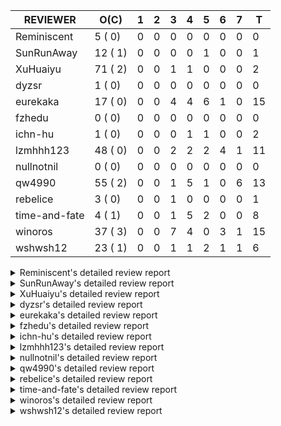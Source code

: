 |   REVIEWER    |  O(C)   | 1 | 2 | 3 | 4 | 5 | 6 | 7 | T  |
|---------------|---------|---|---|---|---|---|---|---|----|
| Reminiscent   |  5 ( 0) | 0 | 0 | 0 | 0 | 0 | 0 | 0 |  0 |
| SunRunAway    | 12 ( 1) | 0 | 0 | 0 | 0 | 1 | 0 | 0 |  1 |
| XuHuaiyu      | 71 ( 2) | 0 | 0 | 1 | 1 | 0 | 0 | 0 |  2 |
| dyzsr         |  1 ( 0) | 0 | 0 | 0 | 0 | 0 | 0 | 0 |  0 |
| eurekaka      | 17 ( 0) | 0 | 0 | 4 | 4 | 6 | 1 | 0 | 15 |
| fzhedu        |  0 ( 0) | 0 | 0 | 0 | 0 | 0 | 0 | 0 |  0 |
| ichn-hu       |  1 ( 0) | 0 | 0 | 0 | 1 | 1 | 0 | 0 |  2 |
| lzmhhh123     | 48 ( 0) | 0 | 0 | 2 | 2 | 2 | 4 | 1 | 11 |
| nullnotnil    |  0 ( 0) | 0 | 0 | 0 | 0 | 0 | 0 | 0 |  0 |
| qw4990        | 55 ( 2) | 0 | 0 | 1 | 5 | 1 | 0 | 6 | 13 |
| rebelice      |  3 ( 0) | 0 | 0 | 1 | 0 | 0 | 0 | 0 |  1 |
| time-and-fate |  4 ( 1) | 0 | 0 | 1 | 5 | 2 | 0 | 0 |  8 |
| winoros       | 37 ( 3) | 0 | 0 | 7 | 4 | 0 | 3 | 1 | 15 |
| wshwsh12      | 23 ( 1) | 0 | 0 | 1 | 1 | 2 | 1 | 1 |  6 |


<details> 
  <summary>Reminiscent's detailed review report</summary> 

## To Be Reviewed

|    REPO    |                                                                     PR                                                                     | C | LASTED  |
|------------|--------------------------------------------------------------------------------------------------------------------------------------------|---|---------|
| tidb/21896 | [planner: fix union doesn't handle collate correctly (#21854)](https://github.com/pingcap/tidb/pull/21896)                                 |   | 118d19h |
| tidb/23474 | [planner: fix inappropriate null flag of null constants (#23457)](https://github.com/pingcap/tidb/pull/23474)                              |   | 26d18h  |
| tidb/23575 | [executor: fix update panic on join having statement (#23554)](https://github.com/pingcap/tidb/pull/23575)                                 |   | 23d21h  |
| tidb/23917 | [planner: fix wrong TableDual plans caused by comparing Binary and Bytes incorrectly (#23860)](https://github.com/pingcap/tidb/pull/23917) |   | 10d23h  |
| tidb/24016 | [planner: fix index-out-of-range error when checking only_full_group_by (#23844)](https://github.com/pingcap/tidb/pull/24016)              |   | 4d18h   |


## Reviewed in Last 7 Days

| REPO | PR | C | D | R |
|------|----|---|---|---|


</details> 


<details> 
  <summary>SunRunAway's detailed review report</summary> 

## To Be Reviewed

|    REPO    |                                                                  PR                                                                   | C | LASTED  |
|------------|---------------------------------------------------------------------------------------------------------------------------------------|---|---------|
| tidb/19178 | [executor: Refactor probe channel](https://github.com/pingcap/tidb/pull/19178)                                                        |   | 248d16h |
| tidb/19807 | [executor: parallel evaluation for hash aggregate distinct](https://github.com/pingcap/tidb/pull/19807)                               |   | 226d10h |
| tidb/19900 | [executor: enable inline projection for sort&topN](https://github.com/pingcap/tidb/pull/19900)                                        | Y | 221d18h |
| tidb/20140 | [expressions: Support `bin-to-uuid` and `uuid-to-bin`](https://github.com/pingcap/tidb/pull/20140)                                    |   | 208d22h |
| tidb/20765 | [planner: support stable result mode](https://github.com/pingcap/tidb/pull/20765)                                                     |   | 167d17h |
| tidb/21207 | [planner: fix the inappropriate out-of-range range estimation rule](https://github.com/pingcap/tidb/pull/21207)                       |   | 146d19h |
| tidb/21834 | [planner: enhanced index range calculation plan](https://github.com/pingcap/tidb/pull/21834)                                          |   | 123d18h |
| tidb/21876 | [planner: bypass the DNF restriction if index merge hint is specified (#20799)](https://github.com/pingcap/tidb/pull/21876)           |   | 121d19h |
| tidb/21878 | [planner: do not push down lock to pointGet/bacthPointGet when selection exists](https://github.com/pingcap/tidb/pull/21878)          |   | 121d18h |
| tidb/21956 | [planner/preprocessor: disallow into-outfile clause in some place](https://github.com/pingcap/tidb/pull/21956)                        |   | 116d23h |
| tidb/22217 | [*: rewrite origin SQL with default DB for SQL bindings (#21275)](https://github.com/pingcap/tidb/pull/22217)                         |   | 102d17h |
| tidb/22379 | [[experiment] executor: allow aggregation to spill disk when running out of memory quota](https://github.com/pingcap/tidb/pull/22379) |   | 95d19h  |


## Reviewed in Last 7 Days

|    REPO    |                                          PR                                           | C | D |   R    |
|------------|---------------------------------------------------------------------------------------|---|---|--------|
| tidb/20749 | [executor: support global kill (32 bits)](https://github.com/pingcap/tidb/pull/20749) |   | 5 | 163d5h |


</details> 


<details> 
  <summary>XuHuaiyu's detailed review report</summary> 

## To Be Reviewed

|     REPO     |                                                                              PR                                                                               | C | LASTED  |
|--------------|---------------------------------------------------------------------------------------------------------------------------------------------------------------|---|---------|
| docs-cn/5619 | [Update data-type-date-and-time.md](https://github.com/pingcap/docs-cn/pull/5619)                                                                             |   | 51d16h  |
| tidb/19900   | [executor: enable inline projection for sort&topN](https://github.com/pingcap/tidb/pull/19900)                                                                | Y | 221d18h |
| docs-cn/5671 | [tidb: Add time format description](https://github.com/pingcap/docs-cn/pull/5671)                                                                             |   | 45d11h  |
| tidb/19957   | [executor: add builtin aggregate function `json_arrayagg`](https://github.com/pingcap/tidb/pull/19957)                                                        | Y | 219d14h |
| tidb/20140   | [expressions: Support `bin-to-uuid` and `uuid-to-bin`](https://github.com/pingcap/tidb/pull/20140)                                                            |   | 208d22h |
| tidb/20790   | [collation: add pinyin collation for chinese charset support](https://github.com/pingcap/tidb/pull/20790)                                                     |   | 166d20h |
| tidb/21064   | [planner, executor: fix cast not check error](https://github.com/pingcap/tidb/pull/21064)                                                                     |   | 154d8h  |
| tidb/21149   | [executor:Add runtime stat for IndexMergeReaderExecutor (#20653)](https://github.com/pingcap/tidb/pull/21149)                                                 |   | 150d14h |
| tidb/21228   | [executor: return the result immediately when combining LIMIT row_count with DISTINCT](https://github.com/pingcap/tidb/pull/21228)                            |   | 146d13h |
| tidb/21304   | [executor: Add the HashAggExec runtime information (#20577)](https://github.com/pingcap/tidb/pull/21304)                                                      |   | 144d12h |
| tidb/21334   | [*: make rollback work on user-defined variables](https://github.com/pingcap/tidb/pull/21334)                                                                 |   | 143d14h |
| tidb/21401   | [expression: incompatibility with MySQL for ADDTIME()](https://github.com/pingcap/tidb/pull/21401)                                                            |   | 139d11h |
| tidb/21536   | [executor: add slow-log file meta cache to avoid repeat read file meta information](https://github.com/pingcap/tidb/pull/21536)                               |   | 132d14h |
| tidb/21564   | [ddl: fix Incorrect behavior of NO_ZERO_DATE when altering table](https://github.com/pingcap/tidb/pull/21564)                                                 |   | 131d15h |
| tidb/21896   | [planner: fix union doesn't handle collate correctly (#21854)](https://github.com/pingcap/tidb/pull/21896)                                                    |   | 118d19h |
| tidb/22131   | [privilege: remove leading and trailing space when create user and role](https://github.com/pingcap/tidb/pull/22131)                                          |   | 108d19h |
| tidb/22163   | [expression: separated arithmeticMinusIntSig](https://github.com/pingcap/tidb/pull/22163)                                                                     |   | 104d13h |
| tidb/22186   | [executor: fix select into outfile with year type column has no data (#22175)](https://github.com/pingcap/tidb/pull/22186)                                    |   | 103d16h |
| tidb/22616   | [expression: from_unixtime accept 64-bit integers](https://github.com/pingcap/tidb/pull/22616)                                                                |   | 79d23h  |
| tidb/22617   | [metrics: fix wrong bucket name of coprocessor cache (#22454)](https://github.com/pingcap/tidb/pull/22617)                                                    |   | 79d23h  |
| tidb/22624   | [ planner: not pruning column used by union scan condition (#21640)](https://github.com/pingcap/tidb/pull/22624)                                              |   | 79d17h  |
| tidb/22631   | [executor: refine window processor](https://github.com/pingcap/tidb/pull/22631)                                                                               |   | 77d23h  |
| tidb/22696   | [expression: enable arithmetic Mod push down](https://github.com/pingcap/tidb/pull/22696)                                                                     |   | 74d17h  |
| tidb/22711   | [executor: Fix inline schema name](https://github.com/pingcap/tidb/pull/22711)                                                                                |   | 74d11h  |
| tidb/22722   | [planner, errno: make error code of ErrMixOfGroupFuncAndFields consistent with MySQL](https://github.com/pingcap/tidb/pull/22722)                             |   | 73d20h  |
| tidb/22814   | [expression: fix enum and set type expression in where clause (#22785)](https://github.com/pingcap/tidb/pull/22814)                                           |   | 58d19h  |
| tidb/22908   | [txn: Add txn state's view](https://github.com/pingcap/tidb/pull/22908)                                                                                       |   | 53d20h  |
| tidb/23012   | [executor: fix affected rows of ddls and complete uint tests](https://github.com/pingcap/tidb/pull/23012)                                                     |   | 49d16h  |
| tidb/23152   | [expression: fix wrong error info (#22760)](https://github.com/pingcap/tidb/pull/23152)                                                                       |   | 42d14h  |
| tidb/23196   | [types: fix the bug about the wrong query result for decimal type  (#22507)](https://github.com/pingcap/tidb/pull/23196)                                      |   | 40d18h  |
| tidb/23220   | [Release 4.0](https://github.com/pingcap/tidb/pull/23220)                                                                                                     |   | 40d11h  |
| tidb/23233   | [planner: fix incorrect duration between compare (#22830)](https://github.com/pingcap/tidb/pull/23233)                                                        |   | 39d18h  |
| tidb/23257   | [executor: group_concat aggr panic when session.group_concat_max_len is small (#23131)](https://github.com/pingcap/tidb/pull/23257)                           |   | 38d18h  |
| tidb/23295   | [util, types: don't let SPM be affected by charset (#23161)](https://github.com/pingcap/tidb/pull/23295)                                                      |   | 37d11h  |
| tidb/23335   | [expression: fix unexpected constant fold when year compare string (#23281)](https://github.com/pingcap/tidb/pull/23335)                                      |   | 33d19h  |
| tidb/23336   | [expression: fix unexpected constant fold when year compare string (#23281)](https://github.com/pingcap/tidb/pull/23336)                                      |   | 33d19h  |
| tidb/23347   | [planner: show cast type in EXPLAIN in coptask (#23123)](https://github.com/pingcap/tidb/pull/23347)                                                          |   | 33d18h  |
| tidb/23348   | [planner: show cast type in EXPLAIN in coptask (#23123)](https://github.com/pingcap/tidb/pull/23348)                                                          |   | 33d18h  |
| tidb/23350   | [util/stringutil, util/ranger, planner: use hierarchical separators to simplify the parsing for info of EXPLAIN ](https://github.com/pingcap/tidb/pull/23350) |   | 33d17h  |
| tidb/23368   | [executor, expression: fix the incorrect result of AVG function (#23285)](https://github.com/pingcap/tidb/pull/23368)                                         |   | 32d20h  |
| tidb/23397   | [expression: fix refine compare constant (#23339)](https://github.com/pingcap/tidb/pull/23397)                                                                |   | 31d17h  |
| tidb/23398   | [expression: fix refine compare constant (#23339)](https://github.com/pingcap/tidb/pull/23398)                                                                |   | 31d17h  |
| tidb/23405   | [domain: remove the exit chan, use context](https://github.com/pingcap/tidb/pull/23405)                                                                       |   | 31d17h  |
| tidb/23433   | [WIP: speed up for slow query logs retrieving ](https://github.com/pingcap/tidb/pull/23433)                                                                   |   | 30d17h  |
| tidb/23474   | [planner: fix inappropriate null flag of null constants (#23457)](https://github.com/pingcap/tidb/pull/23474)                                                 |   | 26d18h  |
| tidb/23497   | [expression: Let TiDB use Hyperscan to support multi-pattern-match](https://github.com/pingcap/tidb/pull/23497)                                               |   | 25d22h  |
| tidb/23517   | [*: Add the metric about the SQL with TiFlash Success  (#23426)](https://github.com/pingcap/tidb/pull/23517)                                                  |   | 25d12h  |
| tidb/23562   | [execution: reuse iterator in hash join](https://github.com/pingcap/tidb/pull/23562)                                                                          |   | 24d13h  |
| tidb/23640   | [*: fix the bug about YEAR(0.9) returns NULL instead of 0 in NO_ZERO_DATE mode](https://github.com/pingcap/tidb/pull/23640)                                   |   | 20d13h  |
| tidb/23661   | [expression: Maintain separate scalar function pushdown lists for each engine instead of unified. (#23284)](https://github.com/pingcap/tidb/pull/23661)       |   | 19d20h  |
| tidb/23682   | [executor: fix a panic when batch point get is used for partition table (#23652)](https://github.com/pingcap/tidb/pull/23682)                                 |   | 19d16h  |
| tidb/23691   | [executor: fix index join on prefix column index (#23678)](https://github.com/pingcap/tidb/pull/23691)                                                        |   | 19d15h  |
| tidb/23705   | [executor: refineArgs() bug fix when compare int with very small decimal (#23694)](https://github.com/pingcap/tidb/pull/23705)                                |   | 19d13h  |
| tidb/23756   | [planner: fix set not null flag for outer join (#23727)](https://github.com/pingcap/tidb/pull/23756)                                                          |   | 18d14h  |
| tidb/23812   | [executor, planner: fix collation for hash join building (#23770)](https://github.com/pingcap/tidb/pull/23812)                                                |   | 17d12h  |
| tidb/23867   | [expression: fix wrong flen infer for bit constant](https://github.com/pingcap/tidb/pull/23867)                                                               |   | 12d16h  |
| tidb/23878   | [functions: fix some string function has wrong collation and flag (#23835)](https://github.com/pingcap/tidb/pull/23878)                                       |   | 11d21h  |
| tidb/23884   | [Metric: Collect TiKV Read Metric for SLI/SLO](https://github.com/pingcap/tidb/pull/23884)                                                                    |   | 11d19h  |
| tidb/23888   | [executor: fix resource leak of Shuffle Executor.](https://github.com/pingcap/tidb/pull/23888)                                                                |   | 11d18h  |
| tidb/23958   | [executor: fix `show table status` for the database with upper-cased name (#23896)](https://github.com/pingcap/tidb/pull/23958)                               |   | 6d18h   |
| tidb/23964   | [executor: GROUP_CONCAT(float) is not compatible with mysql](https://github.com/pingcap/tidb/pull/23964)                                                      |   | 6d16h   |
| tidb/24007   | [ddl: refactor rule [4/6]](https://github.com/pingcap/tidb/pull/24007)                                                                                        |   | 4d20h   |
| tidb/24016   | [planner: fix index-out-of-range error when checking only_full_group_by (#23844)](https://github.com/pingcap/tidb/pull/24016)                                 |   | 4d18h   |
| tidb/24026   | [types: fix type merge about bit type (#23857)](https://github.com/pingcap/tidb/pull/24026)                                                                   |   | 4d14h   |
| tidb/24033   | [statistics: fix some unstable tests in global stats (#23502)](https://github.com/pingcap/tidb/pull/24033)                                                    |   | 4d9h    |
| tidb/24053   | [executor: fix wrong convert from bit to string when do projection (#23960)](https://github.com/pingcap/tidb/pull/24053)                                      |   | 3d16h   |
| tidb/24060   | [statistics: fix some potential panic in statistics (#23988)](https://github.com/pingcap/tidb/pull/24060)                                                     |   | 3d13h   |
| tidb/24061   | [statistics: fix some potential panic in statistics (#23988)](https://github.com/pingcap/tidb/pull/24061)                                                     |   | 3d13h   |
| tidb/24078   | [planner: change descScanFactor to scanFactor when ExpectedCount is small. (#23972)](https://github.com/pingcap/tidb/pull/24078)                              |   | 2d19h   |
| tidb/24079   | [planner: change descScanFactor to scanFactor when ExpectedCount is small. (#23972)](https://github.com/pingcap/tidb/pull/24079)                              |   | 2d19h   |
| tidb/24081   | [planner/core: push down topn to mpp](https://github.com/pingcap/tidb/pull/24081)                                                                             |   | 2d19h   |


## Reviewed in Last 7 Days

|    REPO    |                                                        PR                                                        | C | D |  R  |
|------------|------------------------------------------------------------------------------------------------------------------|---|---|-----|
| tidb/24059 | [executor: bypass encoding invalid datetime for index join (#24051)](https://github.com/pingcap/tidb/pull/24059) |   | 3 | 20h |
| tidb/24051 | [executor: bypass encoding invalid datetime for index join](https://github.com/pingcap/tidb/pull/24051)          |   | 4 | 0h  |


</details> 


<details> 
  <summary>dyzsr's detailed review report</summary> 

## To Be Reviewed

|    REPO    |                                                                 PR                                                                  | C | LASTED |
|------------|-------------------------------------------------------------------------------------------------------------------------------------|---|--------|
| tidb/24018 | [ranger: fix the range construction behavior when the column's type is `YEAR` (#23559)](https://github.com/pingcap/tidb/pull/24018) |   | 4d18h  |


## Reviewed in Last 7 Days

| REPO | PR | C | D | R |
|------|----|---|---|---|


</details> 


<details> 
  <summary>eurekaka's detailed review report</summary> 

## To Be Reviewed

|    REPO    |                                                                         PR                                                                         | C | LASTED  |
|------------|----------------------------------------------------------------------------------------------------------------------------------------------------|---|---------|
| tidb/20877 | [statistics: collect index usage information](https://github.com/pingcap/tidb/pull/20877)                                                          |   | 164d16h |
| tidb/23002 | [store/*: fix err check](https://github.com/pingcap/tidb/pull/23002)                                                                               |   | 50d0h   |
| tidb/23283 | [util: optimize the performance of restore with db (#22910)](https://github.com/pingcap/tidb/pull/23283)                                           |   | 37d17h  |
| tidb/23316 | [planner: Fix rebuild range for prepared plan](https://github.com/pingcap/tidb/pull/23316)                                                         |   | 34d17h  |
| tidb/23373 | [executor: fix get var expr when session var is hex literal (#23241)](https://github.com/pingcap/tidb/pull/23373)                                  |   | 32d19h  |
| tidb/23543 | [statistics: fix auto analyze log information incomplete (#23522)](https://github.com/pingcap/tidb/pull/23543)                                     |   | 24d18h  |
| tidb/23689 | [planner: fix the panic when we calculate the partition range (#23651)](https://github.com/pingcap/tidb/pull/23689)                                |   | 19d16h  |
| tidb/23705 | [executor: refineArgs() bug fix when compare int with very small decimal (#23694)](https://github.com/pingcap/tidb/pull/23705)                     |   | 19d13h  |
| tidb/23756 | [planner: fix set not null flag for outer join (#23727)](https://github.com/pingcap/tidb/pull/23756)                                               |   | 18d14h  |
| tidb/23760 | [collation: fix tidb panic when compare string with collation](https://github.com/pingcap/tidb/pull/23760)                                         |   | 18d13h  |
| tidb/23938 | [planner,privilege: requires extra privileges for REPLACE and INSERT ON DUPLICATE statements (#23911)](https://github.com/pingcap/tidb/pull/23938) |   | 9d10h   |
| tidb/23974 | [planner: do not push down to TiFlash if the table scan require to scan data in desc order (#23948)](https://github.com/pingcap/tidb/pull/23974)   |   | 6d12h   |
| tidb/24033 | [statistics: fix some unstable tests in global stats (#23502)](https://github.com/pingcap/tidb/pull/24033)                                         |   | 4d9h    |
| tidb/24061 | [statistics: fix some potential panic in statistics (#23988)](https://github.com/pingcap/tidb/pull/24061)                                          |   | 3d13h   |
| tidb/24079 | [planner: change descScanFactor to scanFactor when ExpectedCount is small. (#23972)](https://github.com/pingcap/tidb/pull/24079)                   |   | 2d19h   |
| tidb/24089 | [statistics: introduce the weighted reservoir sampling](https://github.com/pingcap/tidb/pull/24089)                                                |   | 2d17h   |
| tidb/24102 | [planner: Fix Join reorder occurs "index out of range" error](https://github.com/pingcap/tidb/pull/24102)                                          |   | 0h      |


## Reviewed in Last 7 Days

|    REPO    |                                                                     PR                                                                     | C | D |   R    |
|------------|--------------------------------------------------------------------------------------------------------------------------------------------|---|---|--------|
| tidb/24022 | [expression: don't propagateColumnEQ joinCondition when nullSensitive (#23989)](https://github.com/pingcap/tidb/pull/24022)                |   | 3 | 1d23h  |
| tidb/24050 | [expression: fix get var panic when types not match](https://github.com/pingcap/tidb/pull/24050)                                           |   | 3 | 23h    |
| tidb/24081 | [planner/core: push down topn to mpp](https://github.com/pingcap/tidb/pull/24081)                                                          |   | 3 | 1h     |
| tidb/24060 | [statistics: fix some potential panic in statistics (#23988)](https://github.com/pingcap/tidb/pull/24060)                                  |   | 3 | 19h    |
| tidb/23970 | [planner: fix a bug that point get plan returns wrong column name (#23365)](https://github.com/pingcap/tidb/pull/23970)                    |   | 4 | 2d20h  |
| tidb/24025 | [session, executor: skip some frequent unstable test cases (#24003)](https://github.com/pingcap/tidb/pull/24025)                           |   | 4 | 18h    |
| tidb/23969 | [planner: fix a bug that point get plan returns wrong column name (#23365)](https://github.com/pingcap/tidb/pull/23969)                    |   | 4 | 2d18h  |
| tidb/24023 | [expression: don't propagateColumnEQ joinCondition when nullSensitive (#23989)](https://github.com/pingcap/tidb/pull/24023)                |   | 4 | 17h    |
| tidb/23474 | [planner: fix inappropriate null flag of null constants (#23457)](https://github.com/pingcap/tidb/pull/23474)                              |   | 5 | 22d2h  |
| tidb/23487 | [planner: optimize count(distinct a) to count(a) if there is an unique key on a](https://github.com/pingcap/tidb/pull/23487)               | Y | 5 | 21d22h |
| tidb/23917 | [planner: fix wrong TableDual plans caused by comparing Binary and Bytes incorrectly (#23860)](https://github.com/pingcap/tidb/pull/23917) |   | 5 | 6d7h   |
| tidb/23918 | [planner: fix wrong TableDual plans caused by comparing Binary and Bytes incorrectly (#23860)](https://github.com/pingcap/tidb/pull/23918) |   | 5 | 6d7h   |
| tidb/23988 | [statistics: fix some potential panic in statistics](https://github.com/pingcap/tidb/pull/23988)                                           |   | 5 | 1d2h   |
| tidb/23989 | [expression: don't propagateColumnEQ joinCondition when nullSensitive](https://github.com/pingcap/tidb/pull/23989)                         |   | 5 | 23h    |
| tidb/23968 | [statistics: fix unstable TestDropPartitionStats test](https://github.com/pingcap/tidb/pull/23968)                                         |   | 6 | 18h    |


</details> 


<details> 
  <summary>fzhedu's detailed review report</summary> 

## To Be Reviewed

| REPO | PR | C | LASTED |
|------|----|---|--------|


## Reviewed in Last 7 Days

| REPO | PR | C | D | R |
|------|----|---|---|---|


</details> 


<details> 
  <summary>ichn-hu's detailed review report</summary> 

## To Be Reviewed

|    REPO    |                                             PR                                              | C | LASTED |
|------------|---------------------------------------------------------------------------------------------|---|--------|
| tidb/24026 | [types: fix type merge about bit type (#23857)](https://github.com/pingcap/tidb/pull/24026) |   | 4d14h  |


## Reviewed in Last 7 Days

|    REPO    |                                               PR                                                | C | D |   R   |
|------------|-------------------------------------------------------------------------------------------------|---|---|-------|
| tidb/23867 | [expression: fix wrong flen infer for bit constant](https://github.com/pingcap/tidb/pull/23867) |   | 4 | 8d17h |
| tidb/23857 | [types: fix type merge about bit type](https://github.com/pingcap/tidb/pull/23857)              |   | 5 | 8d2h  |


</details> 


<details> 
  <summary>lzmhhh123's detailed review report</summary> 

## To Be Reviewed

|    REPO    |                                                                             PR                                                                              | C | LASTED  |
|------------|-------------------------------------------------------------------------------------------------------------------------------------------------------------|---|---------|
| tidb/20444 | [expression: add json_merge_patch](https://github.com/pingcap/tidb/pull/20444)                                                                              |   | 186d21h |
| tidb/20465 | [expression: add uuidShortFunction](https://github.com/pingcap/tidb/pull/20465)                                                                             |   | 185d19h |
| tidb/20642 | [executor: modify admin executors to support partitioned table with global index](https://github.com/pingcap/tidb/pull/20642)                               |   | 174d15h |
| tidb/20903 | [planner: fix confused and unnecessary double-projection in plans.](https://github.com/pingcap/tidb/pull/20903)                                             |   | 163d17h |
| tidb/21018 | [planner: don't push down null sensitive join conditions (#19620)](https://github.com/pingcap/tidb/pull/21018)                                              |   | 157d17h |
| tidb/21195 | [brie: integrate lightning to suport IMPORT statement](https://github.com/pingcap/tidb/pull/21195)                                                          |   | 146d22h |
| tidb/21334 | [*: make rollback work on user-defined variables](https://github.com/pingcap/tidb/pull/21334)                                                               |   | 143d14h |
| tidb/21347 | [session: make rollback work on global variables](https://github.com/pingcap/tidb/pull/21347)                                                               |   | 142d19h |
| tidb/21487 | [*: ensure TABLE statement works](https://github.com/pingcap/tidb/pull/21487)                                                                               |   | 136d4h  |
| tidb/21641 | [executor: Fix pessimistic lock doesn't work on the partition table for subquery/joins](https://github.com/pingcap/tidb/pull/21641)                         |   | 129d18h |
| tidb/21651 | [planner: allow filter condition pushing down to IndexScan for prefix index](https://github.com/pingcap/tidb/pull/21651)                                    |   | 129d13h |
| tidb/22126 | [*: add `sys` schema, `sys.SCHEMA_UNUSED_INDEXES` view and `sys.SCHEMA_INDEX_USAGE` view](https://github.com/pingcap/tidb/pull/22126)                       |   | 108d19h |
| tidb/22361 | [table: fix insert into _tidb_rowid panic and rebase it if needed (#22062)](https://github.com/pingcap/tidb/pull/22361)                                     |   | 96d20h  |
| tidb/22372 | [executor: fix SelectForUpdate in decorrelated subquery under pessimistic mode](https://github.com/pingcap/tidb/pull/22372)                                 |   | 96d9h   |
| tidb/22478 | [planner, executor: fix query partition table with global unique index get wrong result](https://github.com/pingcap/tidb/pull/22478)                        |   | 87d13h  |
| tidb/22631 | [executor: refine window processor](https://github.com/pingcap/tidb/pull/22631)                                                                             |   | 77d23h  |
| tidb/22686 | [expression: support enum pushdown](https://github.com/pingcap/tidb/pull/22686)                                                                             |   | 74d22h  |
| tidb/22699 | [brie: add error info column and history backup/restore info in sql](https://github.com/pingcap/tidb/pull/22699)                                            |   | 74d16h  |
| tidb/23001 | [statistics: fix err check](https://github.com/pingcap/tidb/pull/23001)                                                                                     |   | 50d0h   |
| tidb/23022 | [executor: create PipelinedWindowExec based on current implementation and modify the windowProcessor interface](https://github.com/pingcap/tidb/pull/23022) |   | 48d18h  |
| tidb/23149 | [core: support left join and right join for join reorder](https://github.com/pingcap/tidb/pull/23149)                                                       |   | 43d12h  |
| tidb/23257 | [executor: group_concat aggr panic when session.group_concat_max_len is small (#23131)](https://github.com/pingcap/tidb/pull/23257)                         |   | 38d18h  |
| tidb/23283 | [util: optimize the performance of restore with db (#22910)](https://github.com/pingcap/tidb/pull/23283)                                                    |   | 37d17h  |
| tidb/23347 | [planner: show cast type in EXPLAIN in coptask (#23123)](https://github.com/pingcap/tidb/pull/23347)                                                        |   | 33d18h  |
| tidb/23348 | [planner: show cast type in EXPLAIN in coptask (#23123)](https://github.com/pingcap/tidb/pull/23348)                                                        |   | 33d18h  |
| tidb/23368 | [executor, expression: fix the incorrect result of AVG function (#23285)](https://github.com/pingcap/tidb/pull/23368)                                       |   | 32d20h  |
| tidb/23373 | [executor: fix get var expr when session var is hex literal (#23241)](https://github.com/pingcap/tidb/pull/23373)                                           |   | 32d19h  |
| tidb/23655 | [planner, type: remove the prefix 0 in the bit array when we get the BinaryLiteral (#23523)](https://github.com/pingcap/tidb/pull/23655)                    |   | 19d22h  |
| tidb/23660 | [expression: Maintain separate scalar function pushdown lists for each engine instead of unified. (#23284)](https://github.com/pingcap/tidb/pull/23660)     |   | 19d20h  |
| tidb/23661 | [expression: Maintain separate scalar function pushdown lists for each engine instead of unified. (#23284)](https://github.com/pingcap/tidb/pull/23661)     |   | 19d20h  |
| tidb/23703 | [expression: fix approx_percent panic on bit column (#23687)](https://github.com/pingcap/tidb/pull/23703)                                                   |   | 19d13h  |
| tidb/23705 | [executor: refineArgs() bug fix when compare int with very small decimal (#23694)](https://github.com/pingcap/tidb/pull/23705)                              |   | 19d13h  |
| tidb/23714 | [*:Support record statment_history table evicted info](https://github.com/pingcap/tidb/pull/23714)                                                          |   | 19d1h   |
| tidb/23756 | [planner: fix set not null flag for outer join (#23727)](https://github.com/pingcap/tidb/pull/23756)                                                        |   | 18d14h  |
| tidb/23760 | [collation: fix tidb panic when compare string with collation](https://github.com/pingcap/tidb/pull/23760)                                                  |   | 18d13h  |
| tidb/23812 | [executor, planner: fix collation for hash join building (#23770)](https://github.com/pingcap/tidb/pull/23812)                                              |   | 17d12h  |
| tidb/23936 | [planner, executor: fix index merge partial table scan schema](https://github.com/pingcap/tidb/pull/23936)                                                  |   | 9d12h   |
| tidb/23940 | [config, ddl: allow auto inc columns in generated columns and expression indexes](https://github.com/pingcap/tidb/pull/23940)                               |   | 8d17h   |
| tidb/23968 | [statistics: fix unstable TestDropPartitionStats test](https://github.com/pingcap/tidb/pull/23968)                                                          |   | 6d14h   |
| tidb/23987 | [executor: Implements json_arrayagg function](https://github.com/pingcap/tidb/pull/23987)                                                                   |   | 5d18h   |
| tidb/24016 | [planner: fix index-out-of-range error when checking only_full_group_by (#23844)](https://github.com/pingcap/tidb/pull/24016)                               |   | 4d18h   |
| tidb/24018 | [ranger: fix the range construction behavior when the column's type is `YEAR` (#23559)](https://github.com/pingcap/tidb/pull/24018)                         |   | 4d18h   |
| tidb/24022 | [expression: don't propagateColumnEQ joinCondition when nullSensitive (#23989)](https://github.com/pingcap/tidb/pull/24022)                                 |   | 4d16h   |
| tidb/24053 | [executor: fix wrong convert from bit to string when do projection (#23960)](https://github.com/pingcap/tidb/pull/24053)                                    |   | 3d16h   |
| tidb/24054 | [executor: fix wrong convert from bit to string when do projection (#23960)](https://github.com/pingcap/tidb/pull/24054)                                    |   | 3d16h   |
| tidb/24059 | [executor: bypass encoding invalid datetime for index join (#24051)](https://github.com/pingcap/tidb/pull/24059)                                            |   | 3d13h   |
| tidb/24092 | [planner: donot prune all columns for Projection (#24024)](https://github.com/pingcap/tidb/pull/24092)                                                      |   | 2d16h   |
| tidb/24098 | [ddl: fix null div 0 for partition key expression is incorrect ](https://github.com/pingcap/tidb/pull/24098)                                                |   | 1d21h   |


## Reviewed in Last 7 Days

|    REPO    |                                                                        PR                                                                        | C | D |   R   |
|------------|--------------------------------------------------------------------------------------------------------------------------------------------------|---|---|-------|
| tidb/24093 | [planner: donot prune all columns for Projection (#24024)](https://github.com/pingcap/tidb/pull/24093)                                           |   | 3 | 0h    |
| tidb/24024 | [planner: donot prune all columns for Projection](https://github.com/pingcap/tidb/pull/24024)                                                    |   | 3 | 1d20h |
| tidb/24023 | [expression: don't propagateColumnEQ joinCondition when nullSensitive (#23989)](https://github.com/pingcap/tidb/pull/24023)                      |   | 4 | 17h   |
| tikv/10018 | [copr: fix IN expr didn't handle unsigned/signed int properly (#9823)](https://github.com/tikv/tikv/pull/10018)                                  |   | 4 | 19h   |
| tidb/23960 | [executor: fix wrong convert from bit to string when do projection](https://github.com/pingcap/tidb/pull/23960)                                  |   | 5 | 1d21h |
| tidb/23989 | [expression: don't propagateColumnEQ joinCondition when nullSensitive](https://github.com/pingcap/tidb/pull/23989)                               |   | 5 | 21h   |
| tidb/23982 | [expression: Fix incorrect pushdown function list.](https://github.com/pingcap/tidb/pull/23982)                                                  |   | 6 | 3h    |
| tidb/23981 | [planner: remove useless cast function in AggToProj](https://github.com/pingcap/tidb/pull/23981)                                                 |   | 6 | 1h    |
| tidb/23975 | [planner: do not push down to TiFlash if the table scan require to scan data in desc order (#23948)](https://github.com/pingcap/tidb/pull/23975) |   | 6 | 15h   |
| tidb/23974 | [planner: do not push down to TiFlash if the table scan require to scan data in desc order (#23948)](https://github.com/pingcap/tidb/pull/23974) |   | 6 | 15h   |
| tidb/23948 | [planner: do not push down to TiFlash if the table scan require to scan data in desc order](https://github.com/pingcap/tidb/pull/23948)          |   | 7 | 1h    |


</details> 


<details> 
  <summary>nullnotnil's detailed review report</summary> 

## To Be Reviewed

| REPO | PR | C | LASTED |
|------|----|---|--------|


## Reviewed in Last 7 Days

| REPO | PR | C | D | R |
|------|----|---|---|---|


</details> 


<details> 
  <summary>qw4990's detailed review report</summary> 

## To Be Reviewed

|     REPO     |                                                                             PR                                                                              | C | LASTED  |
|--------------|-------------------------------------------------------------------------------------------------------------------------------------------------------------|---|---------|
| tidb/19029   | [types: fix unexpected NOT_NULL flags](https://github.com/pingcap/tidb/pull/19029)                                                                          |   | 255d22h |
| docs-cn/5561 | [Add sql optimization-related docs to toc](https://github.com/pingcap/docs-cn/pull/5561)                                                                    |   | 55d15h  |
| tidb/20708   | [*: separate auto_increment ID allocator from _tidb_rowid allocator](https://github.com/pingcap/tidb/pull/20708)                                            |   | 171d20h |
| tidb/20969   | [executor: Improve the performance of appending not fixed columns](https://github.com/pingcap/tidb/pull/20969)                                              |   | 159d9h  |
| tidb/21018   | [planner: don't push down null sensitive join conditions (#19620)](https://github.com/pingcap/tidb/pull/21018)                                              |   | 157d17h |
| tidb/21149   | [executor:Add runtime stat for IndexMergeReaderExecutor (#20653)](https://github.com/pingcap/tidb/pull/21149)                                               |   | 150d14h |
| tidb/21304   | [executor: Add the HashAggExec runtime information (#20577)](https://github.com/pingcap/tidb/pull/21304)                                                    |   | 144d12h |
| tidb/21318   | [planner, expression: use the range of column types to simplify expressions](https://github.com/pingcap/tidb/pull/21318)                                    |   | 143d19h |
| tidb/21401   | [expression: incompatibility with MySQL for ADDTIME()](https://github.com/pingcap/tidb/pull/21401)                                                          |   | 139d11h |
| tidb/21508   | [execution: fix dayofweek('0000-00-00') behavior](https://github.com/pingcap/tidb/pull/21508)                                                               |   | 135d10h |
| tidb/21876   | [planner: bypass the DNF restriction if index merge hint is specified (#20799)](https://github.com/pingcap/tidb/pull/21876)                                 |   | 121d19h |
| tidb/21887   | [types: support %X %V %W formats for STR_TO_DATE()](https://github.com/pingcap/tidb/pull/21887)                                                             |   | 120d11h |
| tidb/21954   | [planner/cascades: add rule `PushSelDownApply`](https://github.com/pingcap/tidb/pull/21954)                                                                 |   | 116d23h |
| tidb/22146   | [executor: forbid SFU on view](https://github.com/pingcap/tidb/pull/22146)                                                                                  |   | 104d21h |
| tidb/22217   | [*: rewrite origin SQL with default DB for SQL bindings (#21275)](https://github.com/pingcap/tidb/pull/22217)                                               |   | 102d17h |
| tidb/22234   | [executor, planner: ON DUPLICATE UPDATE can refer to un-project col (#14412)](https://github.com/pingcap/tidb/pull/22234)                                   |   | 102d15h |
| tidb/22261   | [time: fix parse datetime won't truncate the reluctant string (#22232)](https://github.com/pingcap/tidb/pull/22261)                                         |   | 101d19h |
| tidb/22374   | [expression: separated arithmeticIntDivideSig](https://github.com/pingcap/tidb/pull/22374)                                                                  |   | 96d0h   |
| tidb/22415   | [ddl: refactor bundle[2/2] [6/6]](https://github.com/pingcap/tidb/pull/22415)                                                                               |   | 92d17h  |
| tidb/22416   | [core: fix subQuery at projection in only_full_group](https://github.com/pingcap/tidb/pull/22416)                                                           | Y | 92d11h  |
| tidb/22541   | [expression: Support builtin function SOUNDEX](https://github.com/pingcap/tidb/pull/22541)                                                                  |   | 82d9h   |
| tidb/22565   | [statistics: fix panic occurs when stats cache inconsistency (#22465)](https://github.com/pingcap/tidb/pull/22565)                                          | Y | 81d17h  |
| tidb/22814   | [expression: fix enum and set type expression in where clause (#22785)](https://github.com/pingcap/tidb/pull/22814)                                         |   | 58d19h  |
| tidb/22862   | [brie: fix the problem that ddl restored by BR via SQL is not replicated to downstream](https://github.com/pingcap/tidb/pull/22862)                         |   | 55d22h  |
| tidb/22923   | [expression: correct constant propagation for collation (#22666)](https://github.com/pingcap/tidb/pull/22923)                                               |   | 53d15h  |
| tidb/22924   | [planner: fix wrong index merge selection (#22825)](https://github.com/pingcap/tidb/pull/22924)                                                             |   | 53d14h  |
| tidb/23002   | [store/*: fix err check](https://github.com/pingcap/tidb/pull/23002)                                                                                        |   | 50d0h   |
| tidb/23022   | [executor: create PipelinedWindowExec based on current implementation and modify the windowProcessor interface](https://github.com/pingcap/tidb/pull/23022) |   | 48d18h  |
| tidb/23152   | [expression: fix wrong error info (#22760)](https://github.com/pingcap/tidb/pull/23152)                                                                     |   | 42d14h  |
| tidb/23196   | [types: fix the bug about the wrong query result for decimal type  (#22507)](https://github.com/pingcap/tidb/pull/23196)                                    |   | 40d18h  |
| tidb/23295   | [util, types: don't let SPM be affected by charset (#23161)](https://github.com/pingcap/tidb/pull/23295)                                                    |   | 37d11h  |
| tidb/23316   | [planner: Fix rebuild range for prepared plan](https://github.com/pingcap/tidb/pull/23316)                                                                  |   | 34d17h  |
| tidb/23373   | [executor: fix get var expr when session var is hex literal (#23241)](https://github.com/pingcap/tidb/pull/23373)                                           |   | 32d19h  |
| tidb/23397   | [expression: fix refine compare constant (#23339)](https://github.com/pingcap/tidb/pull/23397)                                                              |   | 31d17h  |
| tidb/23398   | [expression: fix refine compare constant (#23339)](https://github.com/pingcap/tidb/pull/23398)                                                              |   | 31d17h  |
| tidb/23590   | [planner, table: optimize the list partition pruner for range query](https://github.com/pingcap/tidb/pull/23590)                                            |   | 23d16h  |
| tidb/23598   | [types: fix collation for binary literal (#23591)](https://github.com/pingcap/tidb/pull/23598)                                                              |   | 23d13h  |
| tidb/23655   | [planner, type: remove the prefix 0 in the bit array when we get the BinaryLiteral (#23523)](https://github.com/pingcap/tidb/pull/23655)                    |   | 19d22h  |
| tidb/23658   | [*: collect transaction write duration/throughput metrics for SLI/SLO (#23462)](https://github.com/pingcap/tidb/pull/23658)                                 |   | 19d22h  |
| tidb/23660   | [expression: Maintain separate scalar function pushdown lists for each engine instead of unified. (#23284)](https://github.com/pingcap/tidb/pull/23660)     |   | 19d20h  |
| tidb/23661   | [expression: Maintain separate scalar function pushdown lists for each engine instead of unified. (#23284)](https://github.com/pingcap/tidb/pull/23661)     |   | 19d20h  |
| tidb/23682   | [executor: fix a panic when batch point get is used for partition table (#23652)](https://github.com/pingcap/tidb/pull/23682)                               |   | 19d16h  |
| tidb/23689   | [planner: fix the panic when we calculate the partition range (#23651)](https://github.com/pingcap/tidb/pull/23689)                                         |   | 19d16h  |
| tidb/23730   | [distsql/*: typo fix for `dispatches`](https://github.com/pingcap/tidb/pull/23730)                                                                          |   | 18d18h  |
| tidb/23796   | [tests: make TestIndexLookupMergeJoinHang and TestIssue18068 stable (#23741)](https://github.com/pingcap/tidb/pull/23796)                                   |   | 17d19h  |
| tidb/23812   | [executor, planner: fix collation for hash join building (#23770)](https://github.com/pingcap/tidb/pull/23812)                                              |   | 17d12h  |
| tidb/23867   | [expression: fix wrong flen infer for bit constant](https://github.com/pingcap/tidb/pull/23867)                                                             |   | 12d16h  |
| tidb/23878   | [functions: fix some string function has wrong collation and flag (#23835)](https://github.com/pingcap/tidb/pull/23878)                                     |   | 11d21h  |
| tidb/23963   | [executor: checking chunk is full precedes filtering](https://github.com/pingcap/tidb/pull/23963)                                                           |   | 6d17h   |
| tidb/23987   | [executor: Implements json_arrayagg function](https://github.com/pingcap/tidb/pull/23987)                                                                   |   | 5d18h   |
| tidb/23997   | [stats, executor: use a correct sampling to collect stats](https://github.com/pingcap/tidb/pull/23997)                                                      |   | 5d9h    |
| tidb/24018   | [ranger: fix the range construction behavior when the column's type is `YEAR` (#23559)](https://github.com/pingcap/tidb/pull/24018)                         |   | 4d18h   |
| tidb/24059   | [executor: bypass encoding invalid datetime for index join (#24051)](https://github.com/pingcap/tidb/pull/24059)                                            |   | 3d13h   |
| tidb/24089   | [statistics: introduce the weighted reservoir sampling](https://github.com/pingcap/tidb/pull/24089)                                                         |   | 2d17h   |
| tidb/24100   | [variable: refactor session/global validation (part 8)](https://github.com/pingcap/tidb/pull/24100)                                                         |   | 8h      |


## Reviewed in Last 7 Days

|    REPO    |                                                                    PR                                                                    | C | D |   R    |
|------------|------------------------------------------------------------------------------------------------------------------------------------------|---|---|--------|
| tidb/24063 | [expression: check NotNullFlag of columns when simplifying binary operations (#24049)](https://github.com/pingcap/tidb/pull/24063)       |   | 3 | 12h    |
| tidb/24041 | [util: fix range building for binary literal (#23699)](https://github.com/pingcap/tidb/pull/24041)                                       |   | 4 | 6h     |
| tidb/24043 | [planner: fix wrong PointGet / TableDual plan reused in plan cache (#23238)](https://github.com/pingcap/tidb/pull/24043)                 |   | 4 | 1h     |
| tidb/24042 | [planner: append common handle columns into the schema of index merge table plan (#23933)](https://github.com/pingcap/tidb/pull/24042)   |   | 4 | 0h     |
| tidb/23656 | [planner, type: remove the prefix 0 in the bit array when we get the BinaryLiteral (#23523)](https://github.com/pingcap/tidb/pull/23656) |   | 4 | 16d2h  |
| tidb/24033 | [statistics: fix some unstable tests in global stats (#23502)](https://github.com/pingcap/tidb/pull/24033)                               |   | 4 | 9h     |
| tidb/24003 | [session, executor: skip some frequent unstable test cases](https://github.com/pingcap/tidb/pull/24003)                                  |   | 5 | 0h     |
| tidb/23733 | [planner: generate BatchPointGet for hash table partitions](https://github.com/pingcap/tidb/pull/23733)                                  |   | 7 | 12d3h  |
| tidb/23931 | [*: don't allocate SessionIndexUsageCollector when indexUsageLease equals 0](https://github.com/pingcap/tidb/pull/23931)                 |   | 7 | 3d4h   |
| tidb/23559 | [ranger: fix the range construction behavior when the column's type is `YEAR`](https://github.com/pingcap/tidb/pull/23559)               |   | 7 | 17d23h |
| tidb/23968 | [statistics: fix unstable TestDropPartitionStats test](https://github.com/pingcap/tidb/pull/23968)                                       |   | 7 | 0h     |
| tidb/23926 | [planner: support explain verbose mode](https://github.com/pingcap/tidb/pull/23926)                                                      |   | 7 | 3d4h   |
| tidb/23935 | [planner, sessionvar: avoid sending same task id to TiFlash (#23747)](https://github.com/pingcap/tidb/pull/23935)                        |   | 7 | 2d17h  |


</details> 


<details> 
  <summary>rebelice's detailed review report</summary> 

## To Be Reviewed

|    REPO    |                                                           PR                                                           | C | LASTED |
|------------|------------------------------------------------------------------------------------------------------------------------|---|--------|
| tidb/23537 | [planner: remove some risky cache operations in the plan builder (#23354)](https://github.com/pingcap/tidb/pull/23537) |   | 24d19h |
| tidb/23836 | [parser, core: Implement force_index hint in parser and TiDB](https://github.com/pingcap/tidb/pull/23836)              |   | 16d17h |
| tidb/24033 | [statistics: fix some unstable tests in global stats (#23502)](https://github.com/pingcap/tidb/pull/24033)             |   | 4d9h   |


## Reviewed in Last 7 Days

|    REPO    |                                        PR                                         | C | D | R  |
|------------|-----------------------------------------------------------------------------------|---|---|----|
| tidb/24081 | [planner/core: push down topn to mpp](https://github.com/pingcap/tidb/pull/24081) |   | 3 | 0h |


</details> 


<details> 
  <summary>time-and-fate's detailed review report</summary> 

## To Be Reviewed

|    REPO    |                                                     PR                                                     | C | LASTED  |
|------------|------------------------------------------------------------------------------------------------------------|---|---------|
| tidb/20877 | [statistics: collect index usage information](https://github.com/pingcap/tidb/pull/20877)                  |   | 164d16h |
| tidb/22416 | [core: fix subQuery at projection in only_full_group](https://github.com/pingcap/tidb/pull/22416)          | Y | 92d11h  |
| tidb/23936 | [planner, executor: fix index merge partial table scan schema](https://github.com/pingcap/tidb/pull/23936) |   | 9d12h   |
| tidb/24089 | [statistics: introduce the weighted reservoir sampling](https://github.com/pingcap/tidb/pull/24089)        |   | 2d17h   |


## Reviewed in Last 7 Days

|    REPO    |                                                                     PR                                                                     | C | D |   R   |
|------------|--------------------------------------------------------------------------------------------------------------------------------------------|---|---|-------|
| tidb/24063 | [expression: check NotNullFlag of columns when simplifying binary operations (#24049)](https://github.com/pingcap/tidb/pull/24063)         |   | 3 | 12h   |
| tidb/24058 | [planner: do not build MPP plan for scan with virtual columns (#23980)](https://github.com/pingcap/tidb/pull/24058)                        |   | 4 | 0h    |
| tidb/24049 | [expression: check NotNullFlag of columns when simplifying binary operations](https://github.com/pingcap/tidb/pull/24049)                  |   | 4 | 1h    |
| tidb/24043 | [planner: fix wrong PointGet / TableDual plan reused in plan cache (#23238)](https://github.com/pingcap/tidb/pull/24043)                   |   | 4 | 0h    |
| tidb/23656 | [planner, type: remove the prefix 0 in the bit array when we get the BinaryLiteral (#23523)](https://github.com/pingcap/tidb/pull/23656)   |   | 4 | 16d2h |
| tidb/23918 | [planner: fix wrong TableDual plans caused by comparing Binary and Bytes incorrectly (#23860)](https://github.com/pingcap/tidb/pull/23918) |   | 4 | 7d3h  |
| tidb/23895 | [statistics: add more tests for extended stats](https://github.com/pingcap/tidb/pull/23895)                                                |   | 5 | 7d3h  |
| tidb/23890 | [statistics: check step overflow when converting a range to points for estimation](https://github.com/pingcap/tidb/pull/23890)             |   | 5 | 7d1h  |


</details> 


<details> 
  <summary>winoros's detailed review report</summary> 

## To Be Reviewed

|     REPO     |                                                                              PR                                                                               | C | LASTED  |
|--------------|---------------------------------------------------------------------------------------------------------------------------------------------------------------|---|---------|
| tidb/19957   | [executor: add builtin aggregate function `json_arrayagg`](https://github.com/pingcap/tidb/pull/19957)                                                        | Y | 219d14h |
| docs-cn/5916 | [sql-statements, information-schema: add `END_TIME` field for table `ANALYZE_STATUS`](https://github.com/pingcap/docs-cn/pull/5916)                           |   | 17d17h  |
| tidb/20765   | [planner: support stable result mode](https://github.com/pingcap/tidb/pull/20765)                                                                             |   | 167d17h |
| tidb/20877   | [statistics: collect index usage information](https://github.com/pingcap/tidb/pull/20877)                                                                     |   | 164d16h |
| tidb/21018   | [planner: don't push down null sensitive join conditions (#19620)](https://github.com/pingcap/tidb/pull/21018)                                                |   | 157d17h |
| tidb/21207   | [planner: fix the inappropriate out-of-range range estimation rule](https://github.com/pingcap/tidb/pull/21207)                                               |   | 146d19h |
| tidb/21487   | [*: ensure TABLE statement works](https://github.com/pingcap/tidb/pull/21487)                                                                                 |   | 136d4h  |
| tidb/21876   | [planner: bypass the DNF restriction if index merge hint is specified (#20799)](https://github.com/pingcap/tidb/pull/21876)                                   |   | 121d19h |
| tidb/21954   | [planner/cascades: add rule `PushSelDownApply`](https://github.com/pingcap/tidb/pull/21954)                                                                   |   | 116d23h |
| tidb/22181   | [planner, expression: fix error when using IN combined with subquery (#22080)](https://github.com/pingcap/tidb/pull/22181)                                    |   | 103d17h |
| tidb/22416   | [core: fix subQuery at projection in only_full_group](https://github.com/pingcap/tidb/pull/22416)                                                             | Y | 92d11h  |
| tidb/22504   | [*:Fix the fetchHotRegion bug that the count always zero](https://github.com/pingcap/tidb/pull/22504)                                                         |   | 84d19h  |
| tidb/22565   | [statistics: fix panic occurs when stats cache inconsistency (#22465)](https://github.com/pingcap/tidb/pull/22565)                                            | Y | 81d17h  |
| tidb/22624   | [ planner: not pruning column used by union scan condition (#21640)](https://github.com/pingcap/tidb/pull/22624)                                              |   | 79d17h  |
| tidb/22923   | [expression: correct constant propagation for collation (#22666)](https://github.com/pingcap/tidb/pull/22923)                                                 |   | 53d15h  |
| tidb/23233   | [planner: fix incorrect duration between compare (#22830)](https://github.com/pingcap/tidb/pull/23233)                                                        |   | 39d18h  |
| tidb/23347   | [planner: show cast type in EXPLAIN in coptask (#23123)](https://github.com/pingcap/tidb/pull/23347)                                                          |   | 33d18h  |
| tidb/23348   | [planner: show cast type in EXPLAIN in coptask (#23123)](https://github.com/pingcap/tidb/pull/23348)                                                          |   | 33d18h  |
| tidb/23350   | [util/stringutil, util/ranger, planner: use hierarchical separators to simplify the parsing for info of EXPLAIN ](https://github.com/pingcap/tidb/pull/23350) |   | 33d17h  |
| tidb/23373   | [executor: fix get var expr when session var is hex literal (#23241)](https://github.com/pingcap/tidb/pull/23373)                                             |   | 32d19h  |
| tidb/23474   | [planner: fix inappropriate null flag of null constants (#23457)](https://github.com/pingcap/tidb/pull/23474)                                                 |   | 26d18h  |
| tidb/23537   | [planner: remove some risky cache operations in the plan builder (#23354)](https://github.com/pingcap/tidb/pull/23537)                                        |   | 24d19h  |
| tidb/23543   | [statistics: fix auto analyze log information incomplete (#23522)](https://github.com/pingcap/tidb/pull/23543)                                                |   | 24d18h  |
| tidb/23598   | [types: fix collation for binary literal (#23591)](https://github.com/pingcap/tidb/pull/23598)                                                                |   | 23d13h  |
| tidb/23655   | [planner, type: remove the prefix 0 in the bit array when we get the BinaryLiteral (#23523)](https://github.com/pingcap/tidb/pull/23655)                      |   | 19d22h  |
| tidb/23689   | [planner: fix the panic when we calculate the partition range (#23651)](https://github.com/pingcap/tidb/pull/23689)                                           |   | 19d16h  |
| tidb/23772   | [tablecodec: fix text type decode for old row format (#23751)](https://github.com/pingcap/tidb/pull/23772)                                                    |   | 18d11h  |
| tidb/23849   | [ddl: tidb panic while query hash partition table with is null condition](https://github.com/pingcap/tidb/pull/23849)                                         |   | 13d13h  |
| tidb/23917   | [planner: fix wrong TableDual plans caused by comparing Binary and Bytes incorrectly (#23860)](https://github.com/pingcap/tidb/pull/23917)                    |   | 10d23h  |
| tidb/23946   | [planner: fix visit info for grant/revoke](https://github.com/pingcap/tidb/pull/23946)                                                                        |   | 7d6h    |
| tidb/23970   | [planner: fix a bug that point get plan returns wrong column name (#23365)](https://github.com/pingcap/tidb/pull/23970)                                       |   | 6d14h   |
| tidb/24018   | [ranger: fix the range construction behavior when the column's type is `YEAR` (#23559)](https://github.com/pingcap/tidb/pull/24018)                           |   | 4d18h   |
| tidb/24060   | [statistics: fix some potential panic in statistics (#23988)](https://github.com/pingcap/tidb/pull/24060)                                                     |   | 3d13h   |
| tidb/24061   | [statistics: fix some potential panic in statistics (#23988)](https://github.com/pingcap/tidb/pull/24061)                                                     |   | 3d13h   |
| tidb/24079   | [planner: change descScanFactor to scanFactor when ExpectedCount is small. (#23972)](https://github.com/pingcap/tidb/pull/24079)                              |   | 2d19h   |
| tidb/24092   | [planner: donot prune all columns for Projection (#24024)](https://github.com/pingcap/tidb/pull/24092)                                                        |   | 2d16h   |
| tidb/24097   | [Remove redundant call to expression.ColumnSubstitute](https://github.com/pingcap/tidb/pull/24097)                                                            |   | 2d2h    |


## Reviewed in Last 7 Days

|    REPO    |                                                                          PR                                                                          | C | D |    R    |
|------------|------------------------------------------------------------------------------------------------------------------------------------------------------|---|---|---------|
| tidb/24093 | [planner: donot prune all columns for Projection (#24024)](https://github.com/pingcap/tidb/pull/24093)                                               |   | 3 | 0h      |
| tidb/23215 | [Privileges: fix delete privilege check wrongly (#22971)](https://github.com/pingcap/tidb/pull/23215)                                                |   | 3 | 37d21h  |
| tidb/21299 | [statistics: fix the panic when analyze with collation enabled (#21262)](https://github.com/pingcap/tidb/pull/21299)                                 |   | 3 | 141d20h |
| tidb/24078 | [planner: change descScanFactor to scanFactor when ExpectedCount is small. (#23972)](https://github.com/pingcap/tidb/pull/24078)                     |   | 3 | 1h      |
| tidb/23972 | [planner: change descScanFactor to scanFactor when rowCount is small.](https://github.com/pingcap/tidb/pull/23972)                                   |   | 3 | 3d17h   |
| tidb/24024 | [planner: donot prune all columns for Projection](https://github.com/pingcap/tidb/pull/24024)                                                        |   | 3 | 1d20h   |
| tidb/21408 | [statistics: fix a bug which causes panic when using the clustered index and the new collation (#21379)](https://github.com/pingcap/tidb/pull/21408) |   | 3 | 135d23h |
| tidb/24058 | [planner: do not build MPP plan for scan with virtual columns (#23980)](https://github.com/pingcap/tidb/pull/24058)                                  |   | 4 | 1h      |
| tidb/24041 | [util: fix range building for binary literal (#23699)](https://github.com/pingcap/tidb/pull/24041)                                                   |   | 4 | 6h      |
| tidb/24042 | [planner: append common handle columns into the schema of index merge table plan (#23933)](https://github.com/pingcap/tidb/pull/24042)               |   | 4 | 0h      |
| tidb/24025 | [session, executor: skip some frequent unstable test cases (#24003)](https://github.com/pingcap/tidb/pull/24025)                                     |   | 4 | 19h     |
| tidb/23991 | [distsql: refactor range splitting logic & comments on int64 boundary](https://github.com/pingcap/tidb/pull/23991)                                   |   | 6 | 0h      |
| tidb/23981 | [planner: remove useless cast function in AggToProj](https://github.com/pingcap/tidb/pull/23981)                                                     |   | 6 | 2h      |
| tidb/23962 | [statistics: use index fm-sketches instead of bucket NDV to calculate global NDV for indexes](https://github.com/pingcap/tidb/pull/23962)            |   | 6 | 21h     |
| tidb/23933 | [planner: append common handle columns into the schema of index merge table plan](https://github.com/pingcap/tidb/pull/23933)                        |   | 7 | 2d22h   |


</details> 


<details> 
  <summary>wshwsh12's detailed review report</summary> 

## To Be Reviewed

|    REPO    |                                                                 PR                                                                  | C | LASTED  |
|------------|-------------------------------------------------------------------------------------------------------------------------------------|---|---------|
| tidb/19807 | [executor: parallel evaluation for hash aggregate distinct](https://github.com/pingcap/tidb/pull/19807)                             |   | 226d10h |
| tidb/19957 | [executor: add builtin aggregate function `json_arrayagg`](https://github.com/pingcap/tidb/pull/19957)                              | Y | 219d14h |
| tidb/21487 | [*: ensure TABLE statement works](https://github.com/pingcap/tidb/pull/21487)                                                       |   | 136d4h  |
| tidb/21887 | [types: support %X %V %W formats for STR_TO_DATE()](https://github.com/pingcap/tidb/pull/21887)                                     |   | 120d11h |
| tidb/22378 | [executor: vectorize hash aggregate](https://github.com/pingcap/tidb/pull/22378)                                                    |   | 95d19h  |
| tidb/22686 | [expression: support enum pushdown](https://github.com/pingcap/tidb/pull/22686)                                                     |   | 74d22h  |
| tidb/23336 | [expression: fix unexpected constant fold when year compare string (#23281)](https://github.com/pingcap/tidb/pull/23336)            |   | 33d19h  |
| tidb/23347 | [planner: show cast type in EXPLAIN in coptask (#23123)](https://github.com/pingcap/tidb/pull/23347)                                |   | 33d18h  |
| tidb/23348 | [planner: show cast type in EXPLAIN in coptask (#23123)](https://github.com/pingcap/tidb/pull/23348)                                |   | 33d18h  |
| tidb/23368 | [executor, expression: fix the incorrect result of AVG function (#23285)](https://github.com/pingcap/tidb/pull/23368)               |   | 32d20h  |
| tidb/23397 | [expression: fix refine compare constant (#23339)](https://github.com/pingcap/tidb/pull/23397)                                      |   | 31d17h  |
| tidb/23398 | [expression: fix refine compare constant (#23339)](https://github.com/pingcap/tidb/pull/23398)                                      |   | 31d17h  |
| tidb/23519 | [executor: check privilege before adding](https://github.com/pingcap/tidb/pull/23519)                                               |   | 25d0h   |
| tidb/23760 | [collation: fix tidb panic when compare string with collation](https://github.com/pingcap/tidb/pull/23760)                          |   | 18d13h  |
| tidb/23866 | [executor,kv: support timebounded staleness transaction](https://github.com/pingcap/tidb/pull/23866)                                |   | 12d16h  |
| tidb/23876 | [executor: fix scope ambiguity of joinResult](https://github.com/pingcap/tidb/pull/23876)                                           |   | 12d10h  |
| tidb/23968 | [statistics: fix unstable TestDropPartitionStats test](https://github.com/pingcap/tidb/pull/23968)                                  |   | 6d14h   |
| tidb/23979 | [executor, statistics: fix unstable `TestAnalyzeIndexExtractTopN`](https://github.com/pingcap/tidb/pull/23979)                      |   | 5d22h   |
| tidb/24018 | [ranger: fix the range construction behavior when the column's type is `YEAR` (#23559)](https://github.com/pingcap/tidb/pull/24018) |   | 4d18h   |
| tidb/24033 | [statistics: fix some unstable tests in global stats (#23502)](https://github.com/pingcap/tidb/pull/24033)                          |   | 4d9h    |
| tidb/24050 | [expression: fix get var panic when types not match](https://github.com/pingcap/tidb/pull/24050)                                    |   | 3d17h   |
| tidb/24053 | [executor: fix wrong convert from bit to string when do projection (#23960)](https://github.com/pingcap/tidb/pull/24053)            |   | 3d16h   |
| tidb/24054 | [executor: fix wrong convert from bit to string when do projection (#23960)](https://github.com/pingcap/tidb/pull/24054)            |   | 3d16h   |


## Reviewed in Last 7 Days

|    REPO    |                                                           PR                                                            | C | D |   R    |
|------------|-------------------------------------------------------------------------------------------------------------------------|---|---|--------|
| tidb/24059 | [executor: bypass encoding invalid datetime for index join (#24051)](https://github.com/pingcap/tidb/pull/24059)        |   | 3 | 20h    |
| tidb/24051 | [executor: bypass encoding invalid datetime for index join](https://github.com/pingcap/tidb/pull/24051)                 |   | 4 | 0h     |
| tidb/24019 | [tests: fix the graceshutdown e2e that is failing](https://github.com/pingcap/tidb/pull/24019)                          |   | 5 | 0h     |
| tidb/22686 | [expression: support enum pushdown](https://github.com/pingcap/tidb/pull/22686)                                         |   | 5 | 69d22h |
| tidb/22628 | [executor: Improve max/min window function with deque-based sliding window](https://github.com/pingcap/tidb/pull/22628) |   | 6 | 73d6h  |
| tidb/23260 | [test: fix global kill e2e test](https://github.com/pingcap/tidb/pull/23260)                                            |   | 7 | 32d0h  |


</details> 

